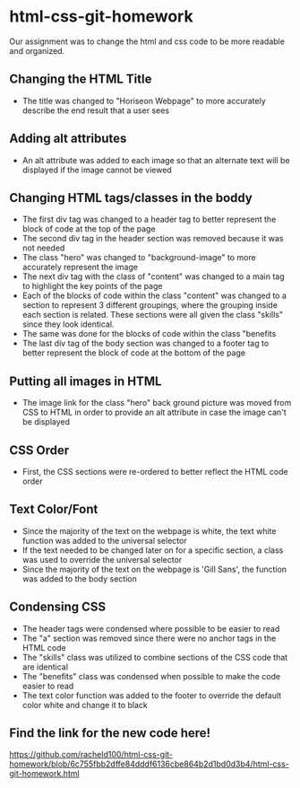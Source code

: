 # html-css-git-homework

Our assignment was to change the html and css code to be more readable and organized.

## Changing the HTML Title
* The title was changed to "Horiseon Webpage" to more accurately describe the end result that a user sees

## Adding alt attributes
* An alt attribute was added to each image so that an alternate text will be displayed if the image cannot be viewed

## Changing HTML tags/classes in the boddy
* The first div tag was changed to a header tag to better represent the block of code at the top of the page
* The second div tag in the header section was removed because it was not needed
* The class "hero" was changed to "background-image" to more accurately represent the image
* The next div tag with the class of "content" was changed to a main tag to highlight the key points of the page
* Each of the blocks of code within the class "content" was changed to a section to represent 3 different groupings, where the grouping inside each section is related.  These sections were all given the class "skills" since they look identical.
* The same was done for the blocks of code within the class "benefits
* The last div tag of the body section was changed to a footer tag to better represent the block of code at the bottom of the page

## Putting all images in HTML
* The image link for the class "hero" back ground picture was moved from CSS to HTML in order to provide an alt attribute in case the image can't be displayed

## CSS Order
* First, the CSS sections were re-ordered to better reflect the HTML code order

## Text Color/Font
* Since the majority of the text on the webpage is white, the text white function was added to the universal selector
* If the text needed to be changed later on for a specific section, a class was used to override the universal selector
* Since the majority of the text on the webpage is 'Gill Sans', the  function was added to the body section

## Condensing CSS
* The header tags were condensed where possible to be easier to read
* The "a" section was removed since there were no anchor tags in the HTML code
* The "skills" class was utilized to combine sections of the CSS code that are identical
* The "benefits" class was condensed when possible to make the code easier to read
* The text color function was added to the footer to override the default color white and change it to black

## Find the link for the new code here!
https://github.com/racheld100/html-css-git-homework/blob/6c755fbb2dffe84dddf6136cbe864b2d1bd0d3b4/html-css-git-homework.html










